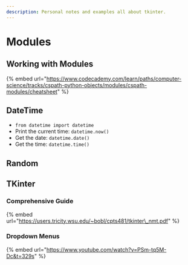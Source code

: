```yaml
---
description: Personal notes and examples all about tkinter.
---
```


# Modules

## Working with Modules

{% embed url="https://www.codecademy.com/learn/paths/computer-science/tracks/cspath-python-objects/modules/cspath-modules/cheatsheet" %}



## DateTime

* `from datetime import datetime`
* Print the current time: `datetime.now()`
* Get the date: `datetime.date()`
* Get the time: `datetime.time()`

## Random

## TKinter

### Comprehensive Guide

{% embed url="https://users.tricity.wsu.edu/~bobl/cpts481/tkinter\_nmt.pdf" %}



### Dropdown Menus

{% embed url="https://www.youtube.com/watch?v=PSm-tq5M-Dc&t=329s" %}





